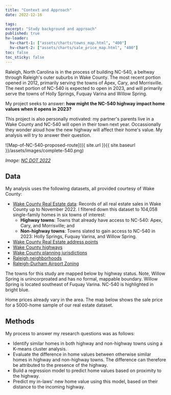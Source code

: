 ```yaml
---
title: "Context and Approach"
date: 2022-12-16

tags: 
excerpt: "Study background and approach"
published: true
hv-loader:
  hv-chart-1: ["assets/charts/towns_map.html", "400"]
  hv-chart-2: ["assets/charts/sale_price_map.html", "400"]
toc: false
toc_sticky: false
---
```


Raleigh, North Carolina is in the process of building NC-540, a beltway through Raleigh's outer suburbs in Wake County. The most recent portion opened in 2012, primarily serving the towns of Apex, Cary, and Morrisville. The next portion of NC-540 is expected to open in 2023, and will primarily serve the towns of Holly Springs, Fuquay Varina and Willow Spring. 

My project seeks to answer: **how might the NC-540 highway impact home values when it opens in 2023?**

This project is also personally motivated: my partner's parents live in a Wake County and NC-540 will open in their town next year. Occassionally they wonder aloud how the new highway will affect their home's value. My analysis will try to answer their question.

![Map-of-NC-540-proposed-route]({{ site.url }}{{ site.baseurl }}/assets/images/complete-540.png)

_Image: [NC DOT 2022](https://www.ncdot.gov/projects/complete-540/Pages/default.aspx)_

## Data
My analysis uses the following datasets, all provided courtesy of Wake County:

* [Wake County Real Estate data](https://www.wakegov.com/departments-government/tax-administration/data-files-statistics-and-reports/real-estate-property-data-files): Records of all real estate sales in Wake County up to November 2022. I filtered down this dataset to 104,058 single-family homes in six towns of interest: 
  -  **Highway towns**: Towns that already have access to NC-540: Apex, Cary, and Morrisville; and
  -  **Non-highway towns**: Towns slated to gain access to NC-540 in 2023: Holly Springs, Fuquay Varina, and Willow Spring.
* [Wake County Real Estate address points](https://data-wake.opendata.arcgis.com/datasets/Wake::address-points/explore?location=35.699997%2C-78.556707%2C2.78)
* [Wake County highways](https://data-wake.opendata.arcgis.com/datasets/Wake::highways-in-wake-county-nc/explore?location=35.794198%2C-78.570954%2C3.54)
* [Wake County planning jurisdictions](https://data.wakegov.com/datasets/Wake::planning-jurisdictions/explore?location=35.771788%2C-78.601100%2C4.00)
* [Raleigh neighborhoods](https://data.wakegov.com/datasets/ral::raleigh-neighborhood-registry-3/explore?location=35.776186%2C-78.638248%2C9.43)
* [Raleigh-Durham Airport Zoning](https://data.wakegov.com/datasets/Wake::airport-zoning/explore?location=35.878029%2C-78.743845%2C5.61)

The towns for this study are mapped below by highway status. Note, Willow Spring is unincorproated and has no formal, mappable boundary. Willow Spring is located southeast of Fuquay Varina. NC-540 is highlighted in bright blue.

<div id = "hv-chart-1"></div>

Home prices already vary in the area. The map below shows the sale price for a 5000-home sample of our real estate dataset.

<div id = "hv-chart-2"></div>

## Methods
My process to answer my research questions was as follows:
* Identify similar homes in both highway and non-highway towns using a K-means cluster analysis.
* Evaluate the difference in home values between otherwise similar homes in highway and non-highway towns. The difference can therefore be attributed to the presence of the highway.
* Build a regression model to predict home values based on proximity to the highway.
* Predict my in-laws' new home value using this model, based on their distance to the incoming highway.
